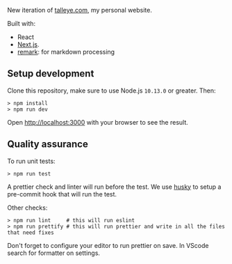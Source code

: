 New iteration of [talleye.com](https://www.talleye.com), my personal website.

Built with:

- React
- [Next.js](https://nextjs.org/).
- [remark](https://remark.js.org/): for markdown processing

## Setup development

Clone this repository, make sure to use Node.js `10.13.0` or greater. Then:

    > npm install
    > npm run dev

Open [http://localhost:3000](http://localhost:3000) with your browser to see the result.

## Quality assurance

To run unit tests:

    > npm run test

A prettier check and linter will run before the test. We use [husky](https://github.com/typicode/husky#readme) to setup a pre-commit hook that will run the test.

Other checks:

    > npm run lint     # this will run eslint
    > npm run prettify # this will run prettier and write in all the files that need fixes

Don't forget to configure your editor to run prettier on save. In VScode search for formatter on settings.
